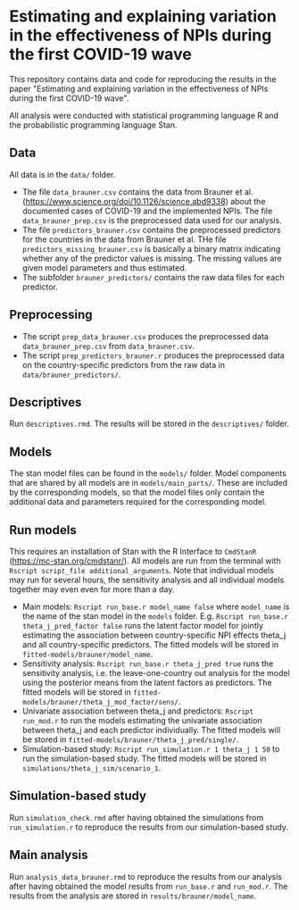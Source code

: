 # Estimating and explaining variation in the effectiveness of NPIs during the first COVID-19 wave

This repository contains data and code for reproducing the results in the paper "Estimating and explaining variation in the effectiveness of NPIs during the first COVID-19 wave".

All analysis were conducted with statistical programming language R and the probabilistic programming language Stan.

## Data

All data is in the `data/` folder. 

- The file `data_brauner.csv` contains the data from Brauner et al. (https://www.science.org/doi/10.1126/science.abd9338) about the documented cases of COVID-19 and the implemented NPIs. The file `data_brauner_prep.csv` is the preprocessed data used for our analysis.
- The file `predictors_brauner.csv` contains the preprocessed predictors for the countries in the data from Brauner et al. THe file `predictors_missing_brauner.csv` is basically a binary matrix indicating whether any of the predictor values is missing. The missing values are given model parameters and thus estimated. 
- The subfolder `brauner_predictors/` contains the raw data files for each predictor.

## Preprocessing

- The script `prep_data_brauner.csv` produces the preprocessed data `data_brauner_prep.csv` from `data_brauner.csv`.
- The script `prep_predictors_brauner.r` produces the preprocessed data on the country-specific predictors from the raw data in `data/brauner_predictors/`.

## Descriptives 

Run `descriptives.rmd`. The results will be stored in the `descriptives/` folder.

## Models

The stan model files can be found in the `models/` folder. Model components that are shared by all models are in `models/main_parts/`. These are included by the corresponding models, so that the model files only contain the additional data and parameters required for the corresponding model.

## Run models 

This requires an installation of Stan with the R Interface to `CmdStanR` (https://mc-stan.org/cmdstanr/). All models are run from the terminal with `Rscript script_file additional_arguments`. Note that individual models may run for several hours, the sensitivity analysis and all individual models together may even even for more than a day.

* Main models: `Rscript run_base.r model_name false` where `model_name` is the name of the stan model in the `models` folder. E.g. `Rscript run_base.r theta_j_pred_factor false` runs the latent factor model for jointly estimating the association between country-specific NPI effects theta_j and all country-specific predictors. The fitted models will be stored in `fitted-models/brauner/model_name`.
* Sensitivity analysis: `Rscript run_base.r theta_j_pred true` runs the sensitivity analysis, i.e. the leave-one-country out analysis for the model using the posterior means from the latent factors as predictors. The fitted models will be stored in `fitted-models/brauner/theta_j_mod_factor/sens/`.
* Univariate association between theta_j and predictors: `Rscript run_mod.r` to run the models estimating the univariate association between theta_j and each predictor individually. The fitted models will be stored in `fitted-models/brauner/theta_j_pred/single/`.
* Simulation-based study: `Rscript run_simulation.r 1 theta_j 1 50` to run the simulation-based study. The fitted models will be stored in `simulations/theta_j_sim/scenario_1`. 

## Simulation-based study

Run `simulation_check.rmd` after having obtained the simulations from `run_simulation.r` to reproduce the results from our simulation-based study. 

## Main analysis 

Run `analysis_data_brauner.rmd` to reproduce the results from our analysis after having obtained the model results from `run_base.r` and `run_mod.r`. The results from the analysis are stored in `results/brauner/model_name`. 
